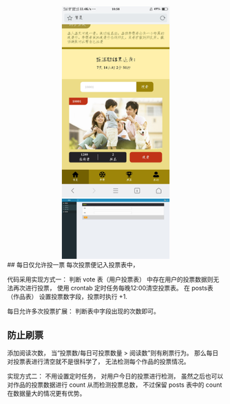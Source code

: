 <div align=center><img width="250" src="home.jpg"/></div>
<div align=center><img width="250" src="back.png"/></div>
## 每日仅允许投一票
每次投票便记入投票表中，

代码采用实现方式一：
判断 vote 表（用户投票表） 中存在用户的投票数据则无法再次进行投票，
使用 crontab 定时任务每晚12:00清空投票表。
在 posts表（作品表） 设置投票数字段，投票时执行 +1.

每日允许多次投票扩展：
判断表中字段出现的次数即可。

## 防止刷票
添加阅读次数，
当“投票数/每日可投票数量 > 阅读数”则有刷票行为。
那么每日对投票表进行清空就不是很科学了，
无法检测每个作品的投票情况。

实现方式二：
不用设置定时任务，
对用户今日的投票进行检测，
虽然之后也可以对作品的投票数据进行 count 从而检测投票总数，
不过保留 posts 表中的 count 在数据量大的情况更有优势。

